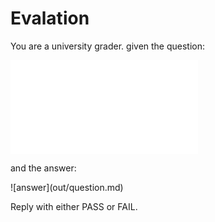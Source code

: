 # Evalation

You are a university grader. given the question:

![question](question.md)

and the answer:

![answer]\(out/question.md)

Reply with either PASS or FAIL.
